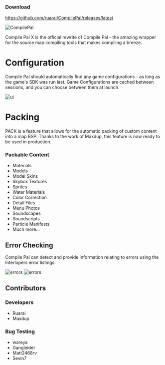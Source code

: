 ### Download
https://github.com/ruarai/CompilePal/releases/latest

![CompilePal](http://i.imgur.com/jPEig83.png)

Compile Pal X is the official rewrite of Compile Pal - the amazing wrapper for the source map compiling tools that makes compiling a breeze.

Configuration
==========

Compile Pal should automatically find any game configurations - as long as the game's SDK was run last. Game Configurations are cached between sessions, and you can choose between them at launch.

![ui](http://i.imgur.com/D3usvmP.png)

Packing
==========
PACK is a feature that allows for the automatic packing of custom content into a map BSP. Thanks to the work of Maxdup, this feature is now ready to be used in production.

### Packable Content
- Materials
- Models
- Model Skins
- Skybox Textures
- Sprites
- Water Materials
- Color Correction
- Detail Files
- Menu Photos
- Soundscapes
- Soundscripts
- Particle Manifests
- Much more...

## Error Checking
Compile Pal can detect and provide information relating to errors using the Interlopers error listings.

![errors](http://i.imgur.com/JA3gH3x.png)
![errors](http://i.imgur.com/Ckz5XyA.png)

## Contributors

### Developers
- Ruarai
- Maxdup


### Bug Testing
- wareya
- Gangleider 
- Matt2468rv 
- Sevin7 
